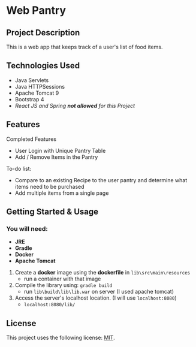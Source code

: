 # Web Pantry

## Project Description

This is a web app that keeps track of a user's list of food items.

## Technologies Used

* Java Servlets
* Java HTTPSessions
* Apache Tomcat 9
* Bootstrap 4
* _React JS and Spring __not allowed__ for this Project_

## Features

Completed Features
* User Login with Unique Pantry Table
* Add / Remove Items in the Pantry

To-do list:
* Compare to an existing Recipe to the user pantry and determine what items need to be purchased
* Add multiple items from a single page

## Getting Started & Usage

### You will need:
- **JRE**
- **Gradle**
- **Docker**
- **Apache Tomcat**

1. Create a **docker** image using the **dockerfile** in `lib\src\main\resources`
   - run a container with that image
1. Compile the library using: `gradle build`
   - run `lib\build\lib\lib.war` on server (I used apache tomcat)
1. Access the server's localhost location. (I will use `localhost:8080`)
   - `localhost:8080/lib/`

## License

This project uses the following license: [MIT](https://github.com/StephenMorse987/WebPantry/blob/Restructure/LICENSE.md).
